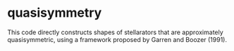 # quasisymmetry

This code directly constructs shapes of stellarators that are approximately quasisymmetric, using a framework proposed by Garren and Boozer (1991).
